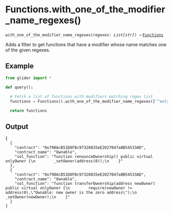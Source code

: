 # Functions.with\_one\_of\_the\_modifier\_name\_regexes()

`with_one_of_the_modifier_name_regexes(`_`regexes: List[str]`_`) →` [`Functions`](./)

Adds a filter to get functions that have a modifier whose name matches one of the given regexes.

## Example

```python
from glider import *

def query():
  
  # Fetch a list of functions with modifiers matching regex list
  functions = Functions().with_one_of_the_modifier_name_regexes(['^only.*', 'admin']).exec(10)

  return functions
```

## Output

<pre class="language-json"><code class="lang-json"><strong>[
</strong>  {
    "contract": "0x798AcB51D8FBc97328835eE2027047a8B54533AD",
    "contract_name": "Ownable",
    "sol_function": "function renounceOwnership() public virtual onlyOwner {\n        _setOwner(address(0));\n    }"
  },
  {
    "contract": "0x798AcB51D8FBc97328835eE2027047a8B54533AD",
    "contract_name": "Ownable",
    "sol_function": "function transferOwnership(address newOwner) public virtual onlyOwner {\n        require(newOwner != address(0),\"Ownable: new owner is the zero address\");\n        _setOwner(newOwner);\n    }"
  }
]
</code></pre>
